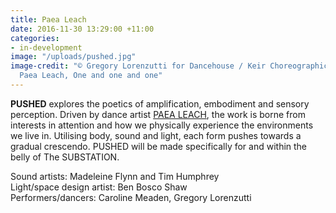 ```yaml
---
title: Paea Leach
date: 2016-11-30 13:29:00 +11:00
categories:
- in-development
image: "/uploads/pushed.jpg"
image-credit: "© Gregory Lorenzutti for Dancehouse / Keir Choreographic Award 2016.
  Paea Leach, One and one and one"
---
```


**PUSHED** explores the poetics of amplification, embodiment and sensory perception. Driven by dance artist [PAEA LEACH](http://www.paealeach.com), the work is borne from interests in attention and how we physically experience the environments we live in. Utilising body, sound and light, each form pushes towards a gradual crescendo. PUSHED will be made specifically for and within the belly of The SUBSTATION. 

Sound artists: Madeleine Flynn and Tim Humphrey<br>
Light/space design artist: Ben Bosco Shaw<br>
Performers/dancers: Caroline Meaden, Gregory Lorenzutti  
